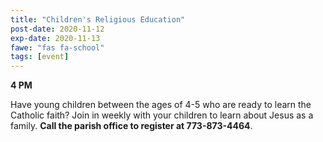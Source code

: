 ```yaml
---
title: "Children's Religious Education"
post-date: 2020-11-12
exp-date: 2020-11-13
fawe: "fas fa-school"
tags: [event]
---
```

**4 PM**

Have young children between the ages of 4-5 who are ready to learn the Catholic faith? Join in weekly with your children to learn about Jesus as a family. **Call the parish office to register at 773-873-4464**.